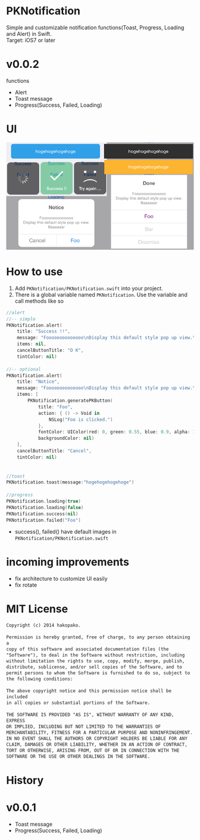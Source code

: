 PKNotification
==============
Simple and customizable notification functions(Toast, Progress, Loading and Alert) in Swift.  
Target: iOS7 or later
  
  
# v0.0.2
functions  
- Alert  
- Toast message  
- Progress(Success, Failed, Loading)  
   

# UI
<img src="https://raw.githubusercontent.com/hakopako/PKNotification/master/PKNotificationExample/images.png">

# How to use
1. Add `PKNotification/PKNotification.swift` into your project.
2. There is a global variable named `PKNotification`. Use the variable and call methods like so
```swift
//alert 
//-- simple 
PKNotification.alert(
    title: "Success !!",
    message: "Foooooooooooooo\nDisplay this default style pop up view.\nBaaaaaar",
    items: nil,
    cancelButtonTitle: "O K",
    tintColor: nil)

//-- optional
PKNotification.alert(
    title: "Notice",
    message: "Foooooooooooooo\nDisplay this default style pop up view.\nBaaaaaar",
    items: [
        PKNotification.generatePKButton(
            title: "Foo",
            action: { () -> Void in
                NSLog("Foo is clicked.")
            },
            fontColor: UIColor(red: 0, green: 0.55, blue: 0.9, alpha: 1.0),
            backgroundColor: nil)
    ],
    cancelButtonTitle: "Cancel",
    tintColor: nil)
  
  
//toast
PKNotification.toast(message:"hogehogehogehoge")

//progress
PKNotification.loading(true)
PKNotification.loading(false)
PKNotification.success(nil)
PKNotification.failed("Foo")
```

* success(), failed() have default images in `PKNotification/PKNotification.swift`

# incoming improvements
- fix architecture to customize UI easily
- fix rotate
  
  
# MIT License

```
Copyright (c) 2014 hakopako.

Permission is hereby granted, free of charge, to any person obtaining a
copy of this software and associated documentation files (the
"Software"), to deal in the Software without restriction, including
without limitation the rights to use, copy, modify, merge, publish,
distribute, sublicense, and/or sell copies of the Software, and to
permit persons to whom the Software is furnished to do so, subject to
the following conditions:

The above copyright notice and this permission notice shall be included
in all copies or substantial portions of the Software.

THE SOFTWARE IS PROVIDED "AS IS", WITHOUT WARRANTY OF ANY KIND, EXPRESS
OR IMPLIED, INCLUDING BUT NOT LIMITED TO THE WARRANTIES OF
MERCHANTABILITY, FITNESS FOR A PARTICULAR PURPOSE AND NONINFRINGEMENT.
IN NO EVENT SHALL THE AUTHORS OR COPYRIGHT HOLDERS BE LIABLE FOR ANY
CLAIM, DAMAGES OR OTHER LIABILITY, WHETHER IN AN ACTION OF CONTRACT,
TORT OR OTHERWISE, ARISING FROM, OUT OF OR IN CONNECTION WITH THE
SOFTWARE OR THE USE OR OTHER DEALINGS IN THE SOFTWARE.
```

History
=======
# v0.0.1
- Toast message
- Progress(Success, Failed, Loading)


